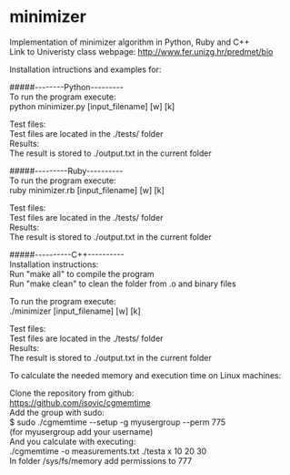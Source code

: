 # minimizer
Implementation of minimizer algorithm in Python, Ruby and C++ <br/>
Link to Univeristy class webpage: http://www.fer.unizg.hr/predmet/bio

Installation intructions and examples for:

#####--------Python---------<br/>
To run the program execute:<br/>
python minimizer.py [input_filename] [w] [k]<br/>

Test files:<br/>
Test files are located in the ./tests/ folder<br/>
Results:<br/>
The result is stored to ./output.txt in the current folder

#####---------Ruby----------<br/>
To run the program execute:<br/>
ruby minimizer.rb [input_filename] [w] [k]<br/>

Test files:<br/>
Test files are located in the ./tests/ folder<br/>
Results:<br/>
The result is stored to ./output.txt in the current folder<br/>

#####----------C++----------<br/>
Installation instructions:<br/>
Run "make all" to compile the program<br/>
Run "make clean" to clean the folder from .o and binary files<br/>

To run the program execute:<br/>
./minimizer [input_filename] [w] [k]<br/>

Test files:<br/>
Test files are located in the ./tests/ folder<br/>
Results:<br/>
The result is stored to ./output.txt in the current folder<br/>

To calculate the needed memory and execution time on Linux machines:<br/>

Clone the repository from github:<br/>
https://github.com/isovic/cgmemtime<br/>
Add the group with sudo:<br/>
$ sudo ./cgmemtime --setup -g myusergroup --perm 775<br/>
(for myusergroup add your username)<br/>
And you calculate with executing:<br/>
./cgmemtime -o measurements.txt ./testa x 10 20 30<br/>
In folder /sys/fs/memory add permissions to 777
